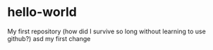 # hello-world
My first repository (how did I survive so long without learning to use github?)
asd my first change
